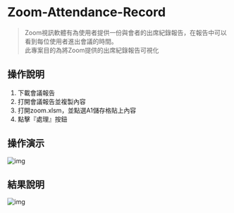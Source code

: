 # Zoom-Attendance-Record
> Zoom視訊軟體有為使用者提供一份與會者的出席紀錄報告，在報告中可以看到每位使用者進出會議的時間。  
此專案目的為將Zoom提供的出席紀錄報告可視化


## 操作說明
1. 下載會議報告
2. 打開會議報告並複製內容
3. 打開zoom.xlsm，並點選A1儲存格貼上內容
4. 點擊『處理』按鈕


## 操作演示
![img](https://github.com/JT-427/Zoom-Attendance-Record/blob/master/zoom_demo.gif)

## 結果說明
![img](https://github.com/JT-427/Zoom-Attendance-Record/blob/master/d1.jpeg)